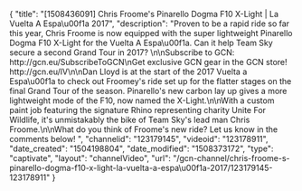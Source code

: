 {
    "title": "[1508436091] Chris Froome's Pinarello Dogma F10 X-Light | La Vuelta A Espa\u00f1a 2017",
    "description": "Proven to be a rapid ride so far this year, Chris Froome is now equipped with the super lightweight Pinarello Dogma F10 X-Light for the Vuelta A Espa\u00f1a. Can it help Team Sky secure a second Grand Tour in 2017? \n\nSubscribe to GCN: http:\/\/gcn.eu\/SubscribeToGCN\nGet exclusive GCN gear in the GCN store! http:\/\/gcn.eu\/lV\n\nDan Lloyd is at the start of the 2017 Vuelta a Espa\u00f1a to check out Froomey's ride set up for the flatter stages on the final Grand Tour of the season. Pinarello's new carbon lay up gives a more lightweight mode of the F10, now named the X-Light.\n\nWith a custom paint job featuring the signature Rhino representing charity Unite For Wildlife, it's unmistakably the bike of Team Sky's lead man Chris Froome.\n\nWhat do you think of Froome's new ride? Let us know in the comments below! ",
    "channelid": "123179145",
    "videoid": "123178911",
    "date_created": "1504198804",
    "date_modified": "1508373172",
    "type": "captivate",
    "layout": "channelVideo",
    "url": "\/gcn-channel\/chris-froome-s-pinarello-dogma-f10-x-light-la-vuelta-a-espa\u00f1a-2017\/123179145-123178911"
}